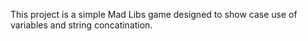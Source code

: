 This project is a simple Mad Libs game designed to show case use of variables and string concatination.
